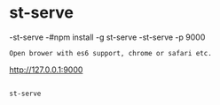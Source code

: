 # st-serve

-st-serve
-#npm install -g st-serve
-st-serve -p 9000
```
Open brower with es6 support, chrome or safari etc.

```
http://127.0.0.1:9000
```

st-serve
